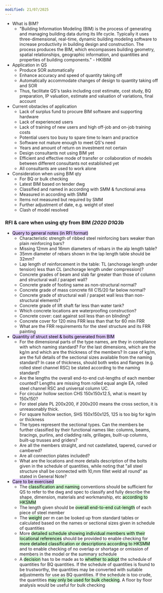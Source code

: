 ```yaml
---
modified: 21/07/2025
---
```

- What is BIM?
	- "Building Information Modeling (BIM) is the process of generating and managing building data during its life cycle. Typically it uses three-dimensional, real-time, dynamic building modeling software to increase productivity in building design and construction. The process produces the BIM, which encompasses building geometry, spatial relationships, geographic information, and quantities and properties of building components." - HKIBIM
- Application in QS
	- Produce SOR automatically
	- Enhance accuracy and speed of quantity taking off  
	- Automatically accommodate changes of design to quantity taking off and SOR
	- Thus, facilitate QS's tasks including cost estimate, cost study, BQ preparation, IP valuation, estimate and valuation of variations, final account
- Current obstacles of application
	- Lack of surplus fund to procure BIM software and supporting hardware
	- Lack of experienced users
	- Lack of training of new users and high off-job and on-job training costs
	- Potential users too busy to spare time to learn and practice
	- Software not mature enough to meet QS's need
	- Years and amount of return on investment not certain
	- Design consultants not using BIM yet
	- Efficient and effective mode of transfer or collaboration of models between different consultants not established yet
	- All consultants are used to work alone
- Consideration when using BIM qty
	- For BQ or bulk checking
	- Latest BIM based on tender dwg
	- Classified and named in according with SMM & functional area
	- Measured in according with SMM
	- Items not measured but required by SMM
	- Further adjustment of date, e.g. weight of steel
	- Clash of model resolved

### RFI & care when using qty from BIM *(2020 D1Q3b*


- <mark style="background: #D2B3FFA6;">Query to general notes (in RFI format)</mark>
	- Characteristic strength of ribbed steel reinforcing bars weaker than plain reinforcing bars?
	- Missing 12mm and 16mm diameters of rebars in the alp length table?
	- 35mm diameter of rebars shown in the lap length table should be 32mm?
	- Lap length of reinforcement in the table: TL (anchorage length under tension) less than CL (anchorage length under compression)?
	- Concrete grades of beam and slab far greater than those of column and structural wall / parapet wall?
	- Concrete grade of footing same as non-structural normal?
	- Concrete grade of mass concrete fill C15/20 far below normal?
	- Concrete grade of structural wall / parapet wall less than non-structural elements?
	- Concrete grade of lift shaft far less than water tank?
	- Which concrete locations are waterproofing construction?
	- Concrete cover: cast against soil less than on blinding?
	- Concrete cover for 120 mins FRR less than that for 60 min FRR
	- What are the FRR requirements for the steel structure and its FRR painting
- <mark style="background: #D2B3FFA6;">Quantity of struct steel & bolts generated from BIM</mark>
	- For the dimensional parts of the type names, are they in compliance with which naming standard? For the last dimensions, which are the kg/m and which are the thickness of the members? In case of kg/m, are the full details of the sectional sizes available from the naming standard? In case of thickness, should both webs and flanges (e.g. rolled steel channel RSC) be stated according to the naming standard?
	- Are the lengths the overall end-to-end cut-lengths of each member counted? Lengths are missing from rolled equal angle EA, rolled steel channel RSC and universal column UC.
	- For circular hollow section CHS 150x150x12.5, what is meant by 150x150?
	- For steel plate PL 200x200, if 200x200 means the cross section, it is unreasonably thick.
	- For square hollow section, SHS 150x150x125, 125 is too big for kg/m or thickness
	- The types represent the sectional types. Can the members be further classified by their functional names like: columns, beams, bracings, purlins, and cladding rails, grillages, built-up columns, built-up trusses and griders?
	- Are all the members straight, and not castellated, tapered, curved or cambered?
	- Are all connection plates included?
	- What are the locations and more details description of the bolts given in the schedule of quantities, while noting that "all steel structure shall be connected with 10,mm fillet weld all round" as stated in General Note?
- <mark style="background: #D2B3FFA6;">Care to be exercised</mark>
	- The <mark style="background: #BBFABBA6;">classification and naming</mark> conventions should be sufficient for QS to refer to the dwg and spec to classify and fully describe the shape, dimension, materials and workmanship, etc <mark style="background: #BBFABBA6;">according to HKSMM</mark>
	- The length given should be <mark style="background: #BBFABBA6;">overall end-to-end cut-length</mark> of each piece of steel member
	- The <mark style="background: #BBFABBA6;">weight</mark> per m can be looked up from standard tables or calculated based on the names or sectional sizes given in schedule of quantities
	- More <mark style="background: #BBFABBA6;">detailed schedule showing individual members with their locational references</mark> should be provided to enable checking for <mark style="background: #BBFABBA6;">more detailed classification or descriptions according to HKSMM</mark> and to enable checking of no overlap or shortage or omission of members in the model or the summary schedule
	- A <mark style="background: #BBFABBA6;">decision</mark> has to be made as to <mark style="background: #BBFABBA6;">whether to adopt</mark> the schedule of quantities for BQ quantities. If the schedule of quantities is found to be trustworthy, the quantities may be converted with suitable adjustments for use as BQ quantities. If the schedule is too crude, the quantities <mark style="background: #BBFABBA6;">may only be used for bulk checking</mark>. A floor by floor analysis would be useful for bulk checking 

